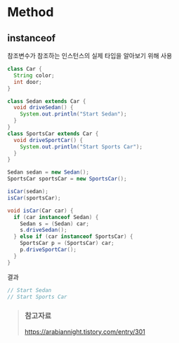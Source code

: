 # Method

## instanceof

참조변수가 참조하는 인스턴스의 실제 타입을 알아보기 위해 사용

```java
class Car {
  String color;
  int door;
}

class Sedan extends Car {
  void driveSedan() {
    System.out.println("Start Sedan");
  }
}
class SportsCar extends Car {
  void driveSportCar() {
    System.out.println("Start Sports Car");
  }
}
```

```java
Sedan sedan = new Sedan();
SportsCar sportsCar = new SportsCar();

isCar(sedan);
isCar(sportsCar);
```

```java
void isCar(Car car) {
  if (car instanceof Sedan) {
    Sedan s = (Sedan) car;
    s.driveSedan();
  } else if (car instanceof SportsCar) {
    SportsCar p = (SportsCar) car;
    p.driveSportCar();
  }
}
```

결과

```java
// Start Sedan
// Start Sports Car
```

> ### 참고자료
> <https://arabiannight.tistory.com/entry/301>